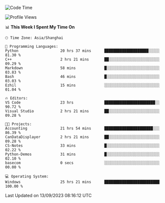 <!--START_SECTION:waka-->
![Code Time](http://img.shields.io/badge/Code%20Time-1%2C248%20hrs%2031%20mins-blue)

![Profile Views](http://img.shields.io/badge/Profile%20Views-0-blue)

📊 **This Week I Spent My Time On** 

```text
🕑︎ Time Zone: Asia/Shanghai

💬 Programming Languages: 
Python                   20 hrs 37 mins      ████████████████████░░░░░   81.30 % 
C++                      2 hrs 21 mins       ██░░░░░░░░░░░░░░░░░░░░░░░   09.29 % 
Markdown                 58 mins             █░░░░░░░░░░░░░░░░░░░░░░░░   03.83 % 
Bash                     46 mins             █░░░░░░░░░░░░░░░░░░░░░░░░   03.03 % 
Ezhil                    15 mins             ░░░░░░░░░░░░░░░░░░░░░░░░░   01.04 % 

🔥 Editors: 
VS Code                  23 hrs              ███████████████████████░░   90.72 % 
Visual Studio            2 hrs 21 mins       ██░░░░░░░░░░░░░░░░░░░░░░░   09.28 % 

🐱‍💻 Projects: 
Accounting               21 hrs 54 mins      ██████████████████████░░░   86.39 % 
CanDataDisplayer         2 hrs 21 mins       ██░░░░░░░░░░░░░░░░░░░░░░░   09.28 % 
CS-Notes                 33 mins             █░░░░░░░░░░░░░░░░░░░░░░░░   02.22 % 
Python-Demos             31 mins             █░░░░░░░░░░░░░░░░░░░░░░░░   02.10 % 
basecom                  0 secs              ░░░░░░░░░░░░░░░░░░░░░░░░░   00.00 % 

💻 Operating System: 
Windows                  25 hrs 21 mins      █████████████████████████   100.00 % 
```


 Last Updated on 13/09/2023 08:16:12 UTC
<!--END_SECTION:waka-->